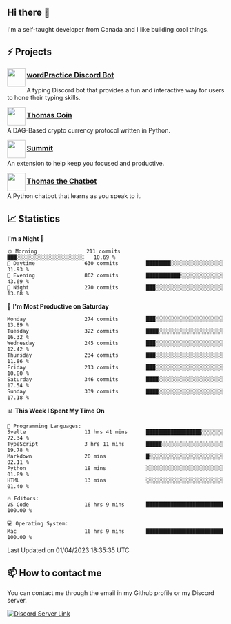 <h2>Hi there 👋</h2>

<p>I'm a self-taught developer from Canada and I like building cool things.</p>

<h2>⚡ Projects</h2>

<img align="left" src="https://i.imgur.com/BIzs17V.png" width="42" height="42" />
<h3><a target="_blank" href="https://wordpractice.principle.sh/">wordPractice Discord Bot</a></h3>
<p>A typing Discord bot that provides a fun and interactive way for users to hone their typing skills.</p>

<img align="left" src="https://i.imgur.com/4FdQpgN.png" width="42" height="42" />
<h3><a href="https://github.com/principle105/thomas-coin">Thomas Coin</a></h3>
<p>A DAG-Based crypto currency protocol written in Python.</p>

<img align="left" src="https://i.imgur.com/Ly8Atho.png" width="42" height="42" />
<h3><a href="https://summit.sh/">Summit</a></h3>
<p>An extension to help keep you focused and productive.</p>

<img align="left" src="https://i.imgur.com/hA9YF2s.png" width="42" height="42" />
<h3><a href="https://github.com/principle105/thomasthechatbot">Thomas the Chatbot</a></h3>
<p>A Python chatbot that learns as you speak to it.</p>

<h2>📈 Statistics</h2>

<!--START_SECTION:waka-->
**I'm a Night 🦉** 

```text
🌞 Morning                211 commits         ███░░░░░░░░░░░░░░░░░░░░░░   10.69 % 
🌆 Daytime                630 commits         ████████░░░░░░░░░░░░░░░░░   31.93 % 
🌃 Evening                862 commits         ███████████░░░░░░░░░░░░░░   43.69 % 
🌙 Night                  270 commits         ███░░░░░░░░░░░░░░░░░░░░░░   13.68 % 
```
📅 **I'm Most Productive on Saturday** 

```text
Monday                   274 commits         ███░░░░░░░░░░░░░░░░░░░░░░   13.89 % 
Tuesday                  322 commits         ████░░░░░░░░░░░░░░░░░░░░░   16.32 % 
Wednesday                245 commits         ███░░░░░░░░░░░░░░░░░░░░░░   12.42 % 
Thursday                 234 commits         ███░░░░░░░░░░░░░░░░░░░░░░   11.86 % 
Friday                   213 commits         ███░░░░░░░░░░░░░░░░░░░░░░   10.80 % 
Saturday                 346 commits         ████░░░░░░░░░░░░░░░░░░░░░   17.54 % 
Sunday                   339 commits         ████░░░░░░░░░░░░░░░░░░░░░   17.18 % 
```


📊 **This Week I Spent My Time On** 

```text
💬 Programming Languages: 
Svelte                   11 hrs 41 mins      ██████████████████░░░░░░░   72.34 % 
TypeScript               3 hrs 11 mins       █████░░░░░░░░░░░░░░░░░░░░   19.78 % 
Markdown                 20 mins             █░░░░░░░░░░░░░░░░░░░░░░░░   02.11 % 
Python                   18 mins             ░░░░░░░░░░░░░░░░░░░░░░░░░   01.89 % 
HTML                     13 mins             ░░░░░░░░░░░░░░░░░░░░░░░░░   01.40 % 

🔥 Editors: 
VS Code                  16 hrs 9 mins       █████████████████████████   100.00 % 

💻 Operating System: 
Mac                      16 hrs 9 mins       █████████████████████████   100.00 % 
```


 Last Updated on 01/04/2023 18:35:35 UTC
<!--END_SECTION:waka-->

<h2>📫 How to contact me</h2>

You can contact me through the email in my Github profile or my Discord server.

[![Discord Server Link](https://dcbadge.vercel.app/api/server/DHnk46C)](https://discord.gg/DHnk46C)

